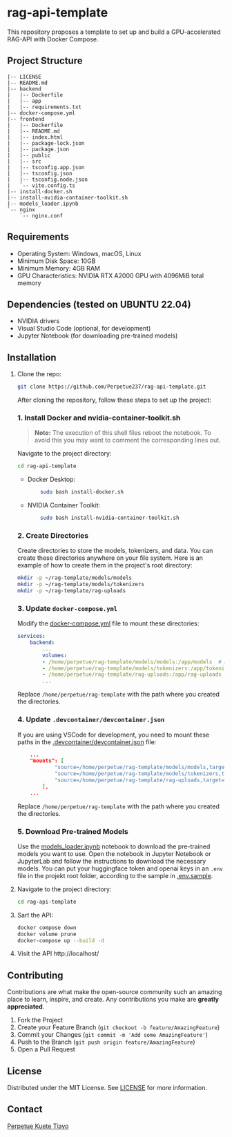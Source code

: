 # rag-api-template
This repository proposes a template to set up and build a GPU-accelerated RAG-API with Docker Compose.

## Project Structure

```plaintext
|-- LICENSE
|-- README.md
|-- backend
|   |-- Dockerfile
|   |-- app
|   |-- requirements.txt
|-- docker-compose.yml
|-- frontend
|   |-- Dockerfile
|   |-- README.md
|   |-- index.html
|   |-- package-lock.json
|   |-- package.json
|   |-- public
|   |-- src
|   |-- tsconfig.app.json
|   |-- tsconfig.json
|   |-- tsconfig.node.json
|   `-- vite.config.ts
|-- install-docker.sh
|-- install-nvidia-container-toolkit.sh
|-- models_loader.ipynb
`-- nginx
    `-- nginx.conf
```

## Requirements

- Operating System: Windows, macOS, Linux
- Minimum Disk Space: 10GB
- Minimum Memory: 4GB RAM
- GPU Characteristics: NVIDIA RTX A2000 GPU with 4096MiB total memory

## Dependencies (tested on UBUNTU 22.04) 

- NVIDIA drivers
- Visual Studio Code (optional, for development)
- Jupyter Notebook (for downloading pre-trained models)

## Installation

1. Clone the repo:
    ```sh
    git clone https://github.com/Perpetue237/rag-api-template.git
    ```

    After cloning the repository, follow these steps to set up the project:

    ### 1. Install Docker and nvidia-container-toolkit.sh

    > **Note:** The execution of this shell files reboot the notebook. To avoid this you may want to comment the corresponding lines out.

    Navigate to the project directory:
    ```sh
    cd rag-api-template
    ```
    
    - Docker Desktop:
        ```sh
            sudo bash install-docker.sh
        ```

    - NVIDIA Container Toolkit:
        ```sh
            sudo bash install-nvidia-container-toolkit.sh
        ```


    ### 2. Create Directories
    Create directories to store the models, tokenizers, and data. You can create these directories anywhere on your file system. Here is an example of how to create them in the project's root directory:

    ```sh
    mkdir -p ~/rag-template/models/models
    mkdir -p ~/rag-template/models/tokenizers
    mkdir -p ~/rag-template/rag-uploads
    ```

    ### 3. Update `docker-compose.yml`
    Modify the [docker-compose.yml](`docker-compose.yml`) file to mount these directories:

    ```yaml
    services:
        backend:
            ...
            volumes:
            - /home/perpetue/rag-template/models/models:/app/models  # Mount the models directory
            - /home/perpetue/rag-template/models/tokenizers:/app/tokenizers  # Mount the tokenizers directory
            - /home/perpetue/rag-template/rag-uploads:/app/rag-uploads  # Mount the uploads directory
            ...
    ```
    Replace `/home/perpetue/rag-template` with the path where you created the directories.

    ### 4. Update `.devcontainer/devcontainer.json`
    If you are using VSCode for development, you need to mount these paths in the [.devcontainer/devcontainer.json](`devcontainer.json`) file:

    ```json
        ...
        "mounts": [
                "source=/home/perpetue/rag-template/models/models,target=/app/models,type=bind,consistency=cached",
                "source=/home/perpetue/rag-template/models/tokenizers,target=/app/tokenizers,type=bind,consistency=cached",
                "source=/home/perpetue/rag-template/rag-uploads,target=/app/rag-uploads,type=bind,consistency=cached"
            ],
        ...
    ```
    Replace `/home/perpetue/rag-template` with the path where you created the directories.

    ### 5. Download Pre-trained Models
    Use the [models_loader.ipynb](models_loader.ipynb) notebook to download the pre-trained models you want to use. Open the notebook in Jupyter Notebook or JupyterLab and follow the instructions to download the necessary models. You can put your huggingface token and openai keys in an `.env` file in the projekt root folder, according to the sample in [.env.sample](`.env.sample`). 

2. Navigate to the project directory:
    ```sh
    cd rag-api-template
    ```
3. Sart the API:
    ```sh
    docker compose down
    docker volume prune
    docker-compose up --build -d
    ```
4. Visit the API
    http://localhost/
    
## Contributing

Contributions are what make the open-source community such an amazing place to learn, inspire, and create. Any contributions you make are **greatly appreciated**.

1. Fork the Project
2. Create your Feature Branch (`git checkout -b feature/AmazingFeature`)
3. Commit your Changes (`git commit -m 'Add some AmazingFeature'`)
4. Push to the Branch (`git push origin feature/AmazingFeature`)
5. Open a Pull Request

## License

Distributed under the MIT License. See [LICENSE](LICENSE) for more information.

## Contact

[Perpetue Kuete Tiayo](https://www.linkedin.com/in/perpetue-k-375306185)

